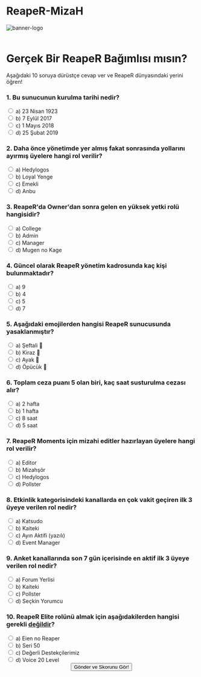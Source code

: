 # ReapeR-MizaH
![banner-logo](https://github.com/user-attachments/assets/a71e4319-bc97-447c-83b7-815e5ab9837d)
</head>
<body>
  <header></header>
  <div class="container">
    <h1>Gerçek Bir ReapeR Bağımlısı mısın?</h1>
    <p>Aşağıdaki 10 soruya dürüstçe cevap ver ve ReapeR dünyasındaki yerini öğren!</p>
    <form id="quizForm">
      <div class="question">
        <h3>1. Bu sunucunun kurulma tarihi nedir?</h3>
        <label><input type="radio" name="q1" value="0" /> a) 23 Nisan 1923</label><br />
        <label><input type="radio" name="q1" value="0" /> b) 7 Eylül 2017</label><br />
        <label><input type="radio" name="q1" value="10" /> c) 1 Mayıs 2018</label><br />
        <label><input type="radio" name="q1" value="0" /> d) 25 Şubat 2019</label>
      </div>
      <div class="question">
        <h3>2. Daha önce yönetimde yer almış fakat sonrasında yollarını ayırmış üyelere hangi rol verilir?</h3>
        <label><input type="radio" name="q2" value="0" /> a) Hedylogos</label><br />
        <label><input type="radio" name="q2" value="0" /> b) Loyal Yenge</label><br />
        <label><input type="radio" name="q2" value="10" /> c) Emekli</label><br />
        <label><input type="radio" name="q2" value="0" /> d) Anbu</label>
      </div>
      <div class="question">
        <h3>3. ReapeR'da Owner'dan sonra gelen en yüksek yetki rolü hangisidir?</h3>
        <label><input type="radio" name="q3" value="0" /> a) College</label><br />
        <label><input type="radio" name="q3" value="0" /> b) Admin</label><br />
        <label><input type="radio" name="q3" value="0" /> c) Manager</label><br />
        <label><input type="radio" name="q3" value="10" /> d) Mugen no Kage</label>
      </div>
      <div class="question">
        <h3>4. Güncel olarak ReapeR yönetim kadrosunda kaç kişi bulunmaktadır?</h3>
        <label><input type="radio" name="q4" value="0" /> a) 9</label><br />
        <label><input type="radio" name="q4" value="10" /> b) 4</label><br />
        <label><input type="radio" name="q4" value="0" /> c) 5</label><br />
        <label><input type="radio" name="q4" value="0" /> d) 7</label>
      </div>
      <div class="question">
        <h3>5. Aşağıdaki emojilerden hangisi ReapeR sunucusunda yasaklanmıştır?</h3>
        <label><input type="radio" name="q5" value="0" /> a) Şeftali 🍑</label><br />
        <label><input type="radio" name="q5" value="0" /> b) Kiraz 🍒</label><br />
        <label><input type="radio" name="q5" value="10" /> c) Ayak 🦶</label><br />
        <label><input type="radio" name="q5" value="0" /> d) Öpücük 💋</label>
      </div>
      <div class="question">
        <h3>6. Toplam ceza puanı 5 olan biri, kaç saat susturulma cezası alır?</h3>
        <label><input type="radio" name="q6" value="0" /> a) 2 hafta</label><br />
        <label><input type="radio" name="q6" value="0" /> b) 1 hafta</label><br />
        <label><input type="radio" name="q6" value="0" /> c) 8 saat</label><br />
        <label><input type="radio" name="q6" value="10" /> d) 5 saat</label>
      </div>
      <div class="question">
        <h3>7. ReapeR Moments için mizahi editler hazırlayan üyelere hangi rol verilir?</h3>
        <label><input type="radio" name="q7" value="0" /> a) Editor</label><br />
        <label><input type="radio" name="q7" value="10" /> b) Mizahşör</label><br />
        <label><input type="radio" name="q7" value="0" /> c) Hedylogos</label><br />
        <label><input type="radio" name="q7" value="0" /> d) Pollster</label>
      </div>
      <div class="question">
        <h3>8. Etkinlik kategorisindeki kanallarda en çok vakit geçiren ilk 3 üyeye verilen rol nedir?</h3>
        <label><input type="radio" name="q8" value="10" /> a) Katsudo</label><br />
        <label><input type="radio" name="q8" value="0" /> b) Kaiteki</label><br />
        <label><input type="radio" name="q8" value="0" /> c) Ayın Aktifi (yazılı)</label><br />
        <label><input type="radio" name="q8" value="0" /> d) Event Manager</label>
      </div>
      <div class="question">
        <h3>9. Anket kanallarında son 7 gün içerisinde en aktif ilk 3 üyeye verilen rol nedir?</h3>
        <label><input type="radio" name="q9" value="0" /> a) Forum Yerlisi</label><br />
        <label><input type="radio" name="q9" value="0" /> b) Kaiteki</label><br />
        <label><input type="radio" name="q9" value="10" /> c) Pollster</label><br />
        <label><input type="radio" name="q9" value="0" /> d) Seçkin Yorumcu</label>
      </div>
      <div class="question">
        <h3>10. ReapeR Elite rolünü almak için aşağıdakilerden hangisi gerekli <u>değildir</u>?</h3>
        <label><input type="radio" name="q10" value="0" /> a) Eien no Reaper</label><br />
        <label><input type="radio" name="q10" value="0" /> b) Seri 50</label><br />
        <label><input type="radio" name="q10" value="10" /> c) Değerli Destekçilerimiz</label><br />
        <label><input type="radio" name="q10" value="0" /> d) Voice 20 Level</label>
      </div>
      <div style="text-align: center;">
        <button type="button" onclick="calculateScore()">Gönder ve Skorunu Gör!</button>
      </div>
    </form>
    <div class="result" id="result"></div>
  </div>
  <script>
    function calculateScore() {
      let score = 0;
      const form = document.forms["quizForm"];
      for (let i = 1; i <= 10; i++) {
        const answer = form[`q${i}`].value;
        if (answer) score += parseInt(answer);
      }
      let message = "";
      if (score >= 85) {
        message = `🔱 <b>${score} puan</b>: Gerçek bir <span style="color: #ffcc00">ReapeRist</span>!<br>Sen bu sunucunun hem hafızası hem ruhusun! Osman bile seninle gurur duyar.`;
      } else if (score >= 65) {
        message = `✨ <b>${score} puan</b>: Takılıyorsun ama biraz daha aktif olmalısın!<br>Seslere gir, emote spamle... ReapeR seni bekliyor.`;
      } else {
        message = `🌱 <b>${score} puan</b>: Henüz bir ReapeRist sayılmazsın ama...<br>Potansiyel var! Biraz daha takıl, yönetim gözünü dikmiş olabilir.`;
      }
      document.getElementById("result").innerHTML = message;
    }
  </script>
</body>
</html>
